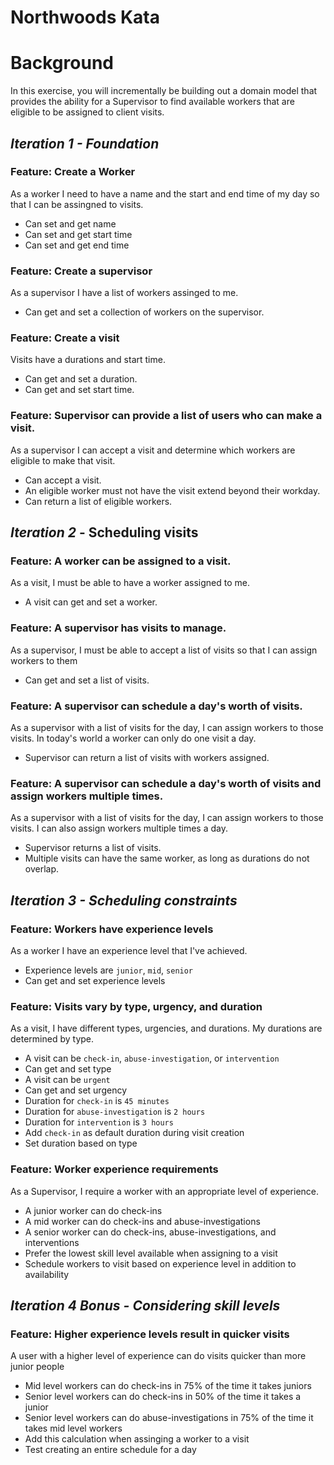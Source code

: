 # Northwoods Kata

# Background
In this exercise, you will incrementally be building out a domain model that provides the ability for a Supervisor to find available workers that are eligible to be assigned to client visits. 

## _Iteration 1 - Foundation_

### Feature: Create a Worker 
As a worker I need to have a name and the start and end time of my day so that I can be assingned to visits. 
 - Can set and get name
 - Can set and get start time
 - Can set and get end time

### Feature: Create a supervisor
As a supervisor I have a list of workers assinged to me.  
- Can get and set a collection of workers on the supervisor. 

### Feature: Create a visit
Visits have a durations and start time. 
- Can get and set a duration. 
- Can get and set start time. 

### Feature: Supervisor can provide a list of users who can make a visit. 
As a supervisor I can accept a visit and determine which workers are eligible to make that visit.
- Can accept a visit. 
- An eligible worker must not have the visit extend beyond their workday. 
- Can return a list of eligible workers. 

## _Iteration 2_  - Scheduling visits

### Feature: A worker can be assigned to a visit.
As a visit, I must be able to have a worker assigned to me. 
- A visit can get and set a worker. 

### Feature: A supervisor has visits to manage. 
As a supervisor, I must be able to accept a list of visits so that I can assign workers to them
- Can get and set a list of visits. 

### Feature: A supervisor can schedule a day's worth of visits. 
As a supervisor with a list of visits for the day, I can assign workers to those visits. In today's world a worker can only do one visit a day.
- Supervisor can return a list of visits with workers assigned. 

### Feature: A supervisor can schedule a day's worth of visits and assign workers multiple times. 
As a supervisor with a list of visits for the day, I can assign workers to those visits. I can also assign workers multiple times a day. 
- Supervisor returns a list of visits.
- Multiple visits can have the same worker, as long as durations do not overlap. 

## _Iteration 3 - Scheduling constraints_

### Feature: Workers have experience levels
As a worker I have an experience level that I've achieved. 
 - Experience levels are `junior`, `mid`, `senior`
 - Can get and set experience levels
 
### Feature: Visits vary by type, urgency, and duration
As a visit, I have different types, urgencies, and durations. My durations are determined by type. 
 - A visit can be `check-in`, `abuse-investigation`, or `intervention`
 - Can get and set type
 - A visit can be `urgent`
 - Can get and set urgency
 - Duration for `check-in` is `45 minutes`
 - Duration for `abuse-investigation` is `2 hours`
 - Duration for `intervention` is `3 hours`
 - Add `check-in` as default duration during visit creation
 - Set duration based on type
 
### Feature: Worker experience requirements
As a Supervisor, I require a worker with an appropriate level of experience. 
 - A junior worker can do check-ins
 - A mid worker can do check-ins and abuse-investigations
 - A senior worker can do check-ins, abuse-investigations, and interventions
 - Prefer the lowest skill level available when assigning to a visit
 - Schedule workers to visit based on experience level in addition to availability

## _Iteration 4 Bonus - Considering skill levels_

### Feature: Higher experience levels result in quicker visits
A user with a higher level of experience can do visits quicker than more junior people
 - Mid level workers can do check-ins in 75% of the time it takes juniors
 - Senior level workers can do check-ins in 50% of the time it takes a junior
 - Senior level workers can do abuse-investigations in 75% of the time it takes mid level workers
 - Add this calculation when assinging a worker to a visit
 - Test creating an entire schedule for a day
 
